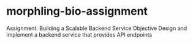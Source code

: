 # morphling-bio-assignment
Assignment: Building a Scalable Backend Service  Objective  Design and implement a backend service that provides API endpoints
